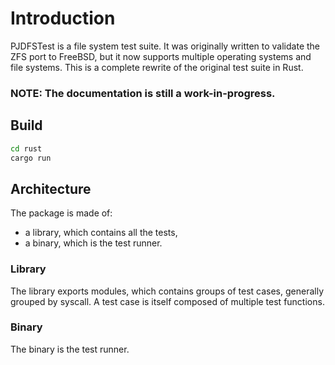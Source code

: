 # Introduction

PJDFSTest is a file system test suite.
It was originally written to validate the ZFS port to FreeBSD,
but it now supports multiple operating systems and file systems.
This is a complete rewrite of the original test suite in Rust.

### NOTE: The documentation is still a work-in-progress.

## Build

```sh
cd rust
cargo run
```

## Architecture

The package is made of:

- a library, which contains all the tests,
- a binary, which is the test runner.

### Library

The library exports modules, which contains groups of test cases, generally grouped by syscall.
A test case is itself composed of multiple test functions. 

### Binary

The binary is the test runner.

